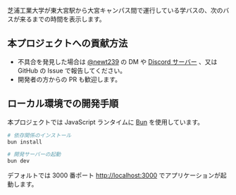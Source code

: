 芝浦工業大学が東大宮駅から大宮キャンパス間で運行している学バスの、次のバスが来るまでの時間を表示します。

## 本プロジェクトへの貢献方法

- 不具合を発見した場合は [@newt239](https://twitter.com/newt239) の DM や [Discord サーバー](https://discord.gg/rct5sx6rbZ) 、又は GitHub の Issue で報告してください。
- 開発者の方からの PR も歓迎します。

## ローカル環境での開発手順

本プロジェクトでは JavaScript ランタイムに [Bun](https://bun.sh) を使用しています。

```bash
# 依存関係のインストール
bun install

# 開発サーバーの起動
bun dev
```

デフォルトでは 3000 番ポート [http://localhost:3000](http://localhost:3000) でアプリケーションが起動します。

